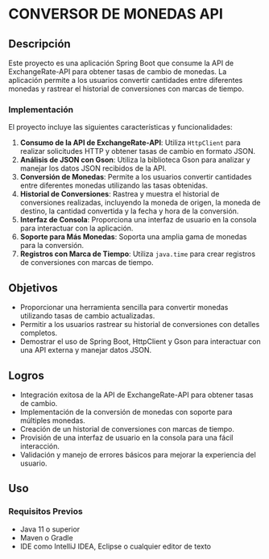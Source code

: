 # CONVERSOR DE MONEDAS API

## Descripción

Este proyecto es una aplicación Spring Boot que consume la API de ExchangeRate-API para obtener tasas de cambio de monedas. La aplicación permite a los usuarios convertir cantidades entre diferentes monedas y rastrear el historial de conversiones con marcas de tiempo.

### Implementación

El proyecto incluye las siguientes características y funcionalidades:

1. **Consumo de la API de ExchangeRate-API**: Utiliza `HttpClient` para realizar solicitudes HTTP y obtener tasas de cambio en formato JSON.
2. **Análisis de JSON con Gson**: Utiliza la biblioteca Gson para analizar y manejar los datos JSON recibidos de la API.
3. **Conversión de Monedas**: Permite a los usuarios convertir cantidades entre diferentes monedas utilizando las tasas obtenidas.
4. **Historial de Conversiones**: Rastrea y muestra el historial de conversiones realizadas, incluyendo la moneda de origen, la moneda de destino, la cantidad convertida y la fecha y hora de la conversión.
5. **Interfaz de Consola**: Proporciona una interfaz de usuario en la consola para interactuar con la aplicación.
6. **Soporte para Más Monedas**: Soporta una amplia gama de monedas para la conversión.
7. **Registros con Marca de Tiempo**: Utiliza `java.time` para crear registros de conversiones con marcas de tiempo.

## Objetivos

- Proporcionar una herramienta sencilla para convertir monedas utilizando tasas de cambio actualizadas.
- Permitir a los usuarios rastrear su historial de conversiones con detalles completos.
- Demostrar el uso de Spring Boot, HttpClient y Gson para interactuar con una API externa y manejar datos JSON.

## Logros

- Integración exitosa de la API de ExchangeRate-API para obtener tasas de cambio.
- Implementación de la conversión de monedas con soporte para múltiples monedas.
- Creación de un historial de conversiones con marcas de tiempo.
- Provisión de una interfaz de usuario en la consola para una fácil interacción.
- Validación y manejo de errores básicos para mejorar la experiencia del usuario.

## Uso

### Requisitos Previos

- Java 11 o superior
- Maven o Gradle
- IDE como IntelliJ IDEA, Eclipse o cualquier editor de texto

